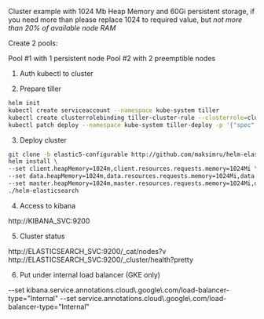 Cluster example with 1024 Mb Heap Memory and 60Gi persistent storage, 
if you need more than please replace 1024 to required value, but *not more than 20% of available node RAM*

Create 2 pools:

Pool #1 with 1 persistent node
Pool #2 with 2 preemptible nodes

1. Auth kubectl to cluster

2. Prepare tiller

```bash
helm init
kubectl create serviceaccount --namespace kube-system tiller
kubectl create clusterrolebinding tiller-cluster-rule --clusterrole=cluster-admin --serviceaccount=kube-system:tiller
kubectl patch deploy --namespace kube-system tiller-deploy -p '{"spec":{"template":{"spec":{"serviceAccount":"tiller"}}}}'
```

3. Deploy cluster

```bash
git clone -b elastic5-configurable http://github.com/maksimru/helm-elasticsearch.git helm-elasticsearch
helm install \
--set client.heapMemory=1024m,client.resources.requests.memory=1024Mi \
--set data.heapMemory=1024m,data.resources.requests.memory=1024Mi,data.stateful.size=60Gi \
--set master.heapMemory=1024m,master.resources.requests.memory=1024Mi,data.stateful.size=60Gi \
./helm-elasticsearch 

```

4. Access to kibana

http://KIBANA_SVC:9200

5. Cluster status

http://ELASTICSEARCH_SVC:9200/_cat/nodes?v
http://ELASTICSEARCH_SVC:9200/_cluster/health?pretty

6. Put under internal load balancer (GKE only)

--set kibana.service.annotations.cloud\\.google\\.com\/load-balancer-type="Internal"
--set service.annotations.cloud\\.google\\.com\/load-balancer-type="Internal"